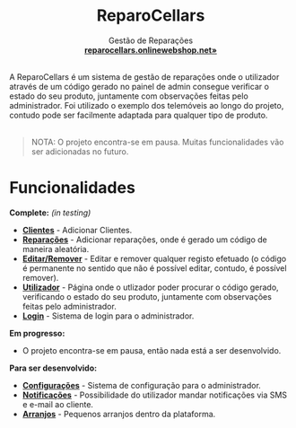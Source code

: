 <p align="center">
  <a href="#">
    
  </a>
  <h1 align="center"><b>ReparoCellars</b></h1>
  <p align="center">
  Gestão de Reparações
    <br />
    <a href="http://reparocellars.onlinewebshop.net"><strong>reparocellars.onlinewebshop.net»</strong></a>
    <br />
    <br />
  </p>
</p>
A ReparoCellars é um sistema de gestão de reparações onde o utilizador através de um código gerado no painel de admin consegue verificar o estado do seu produto, juntamente com observações feitas pelo administrador. Foi utilizado o exemplo dos telemóveis ao longo do projeto, contudo pode ser facilmente adaptada para qualquer tipo de produto.
<br/>
<br/>

  > NOTA: O projeto encontra-se em pausa. Muitas funcionalidades vão ser adicionadas no futuro.

# Funcionalidades

**Complete:** _(in testing)_

- **[Clientes](#features)** - Adicionar Clientes.
- **[Reparações](#features)** - Adicionar reparações, onde é gerado um código de maneira aleatória.
- **[Editar/Remover](#features)** - Editar e remover qualquer registo efetuado (o código é permanente no sentido que não é possível editar, contudo, é possível remover).
- **[Utilizador](#features)** - Página onde o utlizador poder procurar o código gerado, verificando o estado do seu produto, juntamente com observações feitas pelo administrador.
- **[Login](#features)** - Sistema de login para o administrador.

**Em progresso:**

- O projeto encontra-se em pausa, então nada está a ser desenvolvido.

**Para ser desenvolvido:**

- **[Configurações](#features)** - Sistema de configuração para o administrador.
- **[Notificações](#features)** - Possibilidade do utilizador mandar notificações via SMS e e-mail ao cliente.
- **[Arranjos](#features)** - Pequenos arranjos dentro da plataforma.
